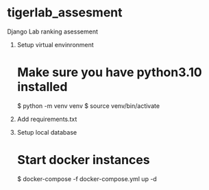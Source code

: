 # tigerlab_assesment
Django Lab ranking asessement

1. Setup virtual envinronment
    # Make sure you have python3.10 installed
    $ python -m venv venv
    $ source venv/bin/activate

2. Add requirements.txt

3. Setup local database
    # Start docker instances
    $ docker-compose -f docker-compose.yml up -d